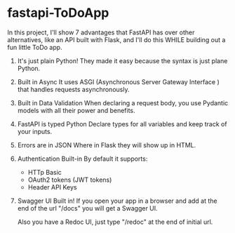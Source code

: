 # fastapi-ToDoApp
In this project, I'll show 7 advantages that FastAPI has over other alternatives, like an API built with Flask, and I'll do this WHILE building out a fun little ToDo app.

1. It's just plain Python!
    They made it easy because the syntax is just plane Python.

2. Built in Async
    It uses ASGI (Asynchronous Server Gateway Interface
    ) that handles requests asynchronously.

3. Built in Data Validation
    When declaring a request body, you use Pydantic models with all their power and benefits.

4. FastAPI is typed Python
    Declare types for all variables and keep track of your inputs.

5. Errors are in JSON
    Where in Flask they will show up in HTML.

6. Authentication Built-in
    By default it supports:
    - HTTp Basic
    - OAuth2 tokens (JWT tokens)
    - Header API Keys

7. Swagger UI Built in!
    If you open your app in a browser and add at the end of the url "/docs" you will get a Swagger UI.

    Also you have a Redoc UI, just type "/redoc" at the end of initial url.